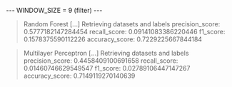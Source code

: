 
 --- WINDOW_SIZE = 9 (filter) --- 


> Random Forest
[...] Retrieving datasets and labels
precision_score: 0.5777182147284454
recall_score: 0.09141083386220446
f1_score: 0.1578375590112226
accuracy_score: 0.7229225667844184


> Multilayer Perceptron
[...] Retrieving datasets and labels
precision_score: 0.4458409100691658
recall_score: 0.01460746629549547
f1_score: 0.02789106447147267
accuracy_score: 0.7149119270140639

